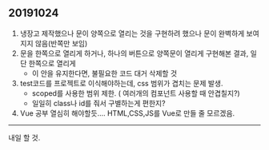 20191024
---

1. 냉장고 제작했으나 문이 양쪽으로 열리는 것을 구현하려 했으나 문이 완벽하게 보여지지 않음(반쪽만 보임)
2. 문을 한쪽으로 열리게 하거나, 하나의 버튼으로 양쪽문이 열리게 구현해본 결과, 일단 한쪽으로 열리게
   - 이 안을 유지한다면, 불필요한 코드 대거 삭제할 것
3. test코드를 프로젝트로 이식해야하는데, css 범위가 겹치는 문제 발생.
   - scoped를 사용한 범위 제한. ( 여러개의 컴포넌트 사용할 때 안겹칠지?)
   - 일일히 class나 id를 줘서 구별하는게 편한지?
4. Vue 공부 열심히 해야할듯.... HTML,CSS,JS를 Vue로 만들 줄 모르겠음.

---

내일 할 것.